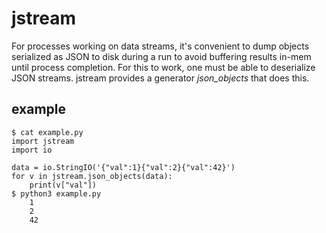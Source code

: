 jstream
=======

For processes working on data streams, it's convenient to dump objects
serialized as JSON to disk during a run to avoid buffering results in-mem until
process completion. For this to work, one must be able to deserialize JSON streams.
jstream provides a generator *json_objects* that does this.

example
-------

```
$ cat example.py 
import jstream
import io

data = io.StringIO('{"val":1}{"val":2}{"val":42}')
for v in jstream.json_objects(data):
    print(v["val"])
$ python3 example.py 
	1
	2
	42
```

